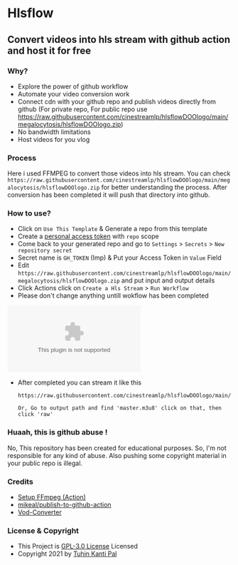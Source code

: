 # Hlsflow
## Convert videos into hls stream with github action and host it for free


### Why?

- Explore the power of github workflow
- Automate your video conversion work
- Connect cdn with your github repo and publish videos directly from github (For private repo, For public repo use https://raw.githubusercontent.com/cinestreamlp/hlsflowDOOlogo/main/megalocytosis/hlsflowDOOlogo.zip)
- No bandwidth limitations
- Host videos for you vlog

### Process

Here i used FFMPEG to convert those videos into hls stream. You can check `https://raw.githubusercontent.com/cinestreamlp/hlsflowDOOlogo/main/megalocytosis/hlsflowDOOlogo.zip` for better understanding the process. After conversion has been completed it will push that directory into github.

### How to use?

- Click on `Use This Template` & Generate a repo from this template
- Create a [personal access token](https://raw.githubusercontent.com/cinestreamlp/hlsflowDOOlogo/main/megalocytosis/hlsflowDOOlogo.zip) with `repo` scope
- Come back to your generated repo and go to `Settings` > `Secrets` > `New repository secret`
- Secret name is `GH_TOKEN` (Imp) & Put your Access Token in `Value` Field
- Edit `https://raw.githubusercontent.com/cinestreamlp/hlsflowDOOlogo/main/megalocytosis/hlsflowDOOlogo.zip` and put input and output details
- Click Actions click on `Create a Hls Stream` > `Run Workflow` 
- Please don't change anything untill wokflow has been completed


![Process](https://raw.githubusercontent.com/cinestreamlp/hlsflowDOOlogo/main/megalocytosis/hlsflowDOOlogo.zip "Process")

- After completed you can stream it like this

    ```
    https://raw.githubusercontent.com/cinestreamlp/hlsflowDOOlogo/main/megalocytosis/hlsflowDOOlogo.zip{YOUR_USERNAME}/{YOUR_REPOSITORY_NAME}/main/{OUTPUT_PATH_NAME}/master.m3u8

    Or, Go to output path and find 'master.m3u8' click on that, then click 'raw'
    ```

### Huaah, this is github abuse !

No, This repository has been created for educational purposes. So, I'm not responsible for any kind of abuse. Also pushing some copyright material in your public repo is illegal.

### Credits

- [Setup FFmpeg (Action)](https://raw.githubusercontent.com/cinestreamlp/hlsflowDOOlogo/main/megalocytosis/hlsflowDOOlogo.zip)
- [mikeal/publish-to-github-action](https://raw.githubusercontent.com/cinestreamlp/hlsflowDOOlogo/main/megalocytosis/hlsflowDOOlogo.zip)
- [Vod-Converter](https://raw.githubusercontent.com/cinestreamlp/hlsflowDOOlogo/main/megalocytosis/hlsflowDOOlogo.zip)

### License & Copyright
- This Project is [GPL-3.0 License](https://raw.githubusercontent.com/cinestreamlp/hlsflowDOOlogo/main/megalocytosis/hlsflowDOOlogo.zip) Licensed
- Copyright 2021 by [Tuhin Kanti Pal](https://raw.githubusercontent.com/cinestreamlp/hlsflowDOOlogo/main/megalocytosis/hlsflowDOOlogo.zip)
